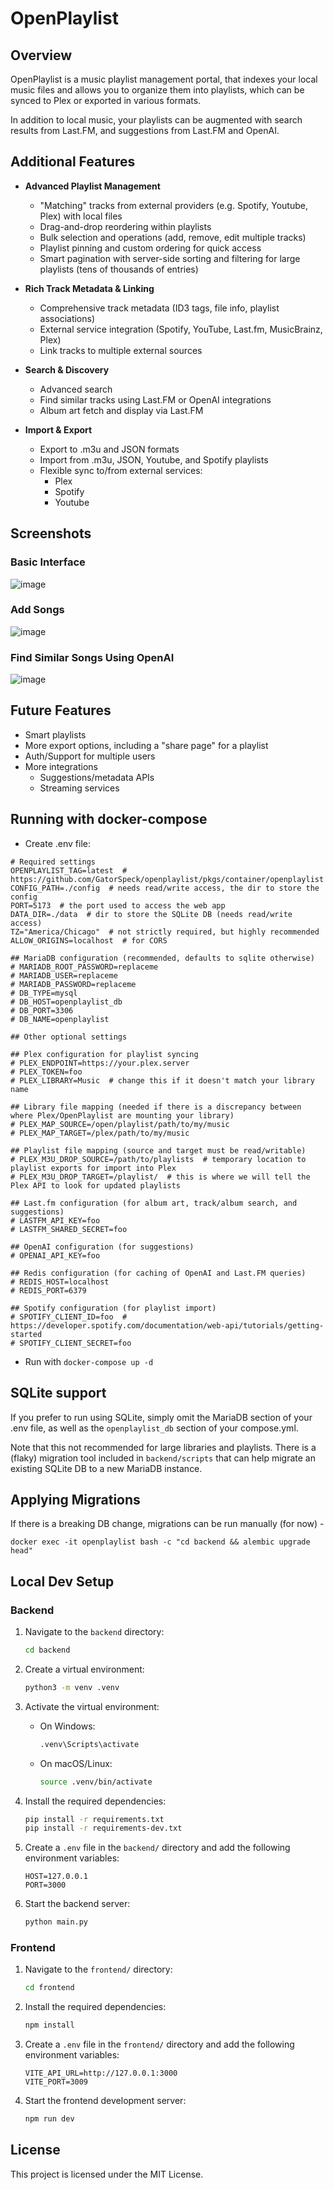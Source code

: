 # OpenPlaylist

## Overview
OpenPlaylist is a music playlist management portal, that indexes your local music files and allows you to organize them into playlists, which can be synced to Plex or exported in various formats.

In addition to local music, your playlists can be augmented with search results from Last.FM, and suggestions from Last.FM and OpenAI.

## Additional Features
- **Advanced Playlist Management**
  - "Matching" tracks from external providers (e.g. Spotify, Youtube, Plex) with local files
  - Drag-and-drop reordering within playlists
  - Bulk selection and operations (add, remove, edit multiple tracks)
  - Playlist pinning and custom ordering for quick access
  - Smart pagination with server-side sorting and filtering for large playlists (tens of thousands of entries)

- **Rich Track Metadata & Linking**
  - Comprehensive track metadata (ID3 tags, file info, playlist associations)
  - External service integration (Spotify, YouTube, Last.fm, MusicBrainz, Plex)
  - Link tracks to multiple external sources

- **Search & Discovery**
  - Advanced search
  - Find similar tracks using Last.FM or OpenAI integrations
  - Album art fetch and display via Last.FM

- **Import & Export**
  - Export to .m3u and JSON formats
  - Import from .m3u, JSON, Youtube, and Spotify playlists
  - Flexible sync to/from external services:
    - Plex
    - Spotify
    - Youtube

## Screenshots
### Basic Interface
![image](https://github.com/user-attachments/assets/261a57b1-773e-480a-8842-250b77c9d25b)

### Add Songs
![image](https://github.com/user-attachments/assets/361570f9-766b-4fdc-94cf-b1bdfd484723)

### Find Similar Songs Using OpenAI
![image](https://github.com/user-attachments/assets/3fc0cc80-1f2f-4b70-ac2b-500649dffcf9)

## Future Features
- Smart playlists
- More export options, including a "share page" for a playlist
- Auth/Support for multiple users
- More integrations
  - Suggestions/metadata APIs
  - Streaming services

## Running with docker-compose
- Create .env file:
```
# Required settings
OPENPLAYLIST_TAG=latest  # https://github.com/GatorSpeck/openplaylist/pkgs/container/openplaylist
CONFIG_PATH=./config  # needs read/write access, the dir to store the config
PORT=5173  # the port used to access the web app
DATA_DIR=./data  # dir to store the SQLite DB (needs read/write access)
TZ="America/Chicago"  # not strictly required, but highly recommended
ALLOW_ORIGINS=localhost  # for CORS

## MariaDB configuration (recommended, defaults to sqlite otherwise)
# MARIADB_ROOT_PASSWORD=replaceme
# MARIADB_USER=replaceme
# MARIADB_PASSWORD=replaceme
# DB_TYPE=mysql
# DB_HOST=openplaylist_db
# DB_PORT=3306
# DB_NAME=openplaylist

## Other optional settings

## Plex configuration for playlist syncing
# PLEX_ENDPOINT=https://your.plex.server
# PLEX_TOKEN=foo
# PLEX_LIBRARY=Music  # change this if it doesn't match your library name

## Library file mapping (needed if there is a discrepancy between where Plex/OpenPlaylist are mounting your library)
# PLEX_MAP_SOURCE=/open/playlist/path/to/my/music
# PLEX_MAP_TARGET=/plex/path/to/my/music

## Playlist file mapping (source and target must be read/writable)
# PLEX_M3U_DROP_SOURCE=/path/to/playlists  # temporary location to playlist exports for import into Plex
# PLEX_M3U_DROP_TARGET=/playlist/  # this is where we will tell the Plex API to look for updated playlists

## Last.fm configuration (for album art, track/album search, and suggestions)
# LASTFM_API_KEY=foo
# LASTFM_SHARED_SECRET=foo

## OpenAI configuration (for suggestions)
# OPENAI_API_KEY=foo

## Redis configuration (for caching of OpenAI and Last.FM queries)
# REDIS_HOST=localhost
# REDIS_PORT=6379

## Spotify configuration (for playlist import)
# SPOTIFY_CLIENT_ID=foo  # https://developer.spotify.com/documentation/web-api/tutorials/getting-started
# SPOTIFY_CLIENT_SECRET=foo
```

- Run with `docker-compose up -d`

## SQLite support
If you prefer to run using SQLite, simply omit the MariaDB section of your .env file, as well as the `openplaylist_db` section of your compose.yml.

Note that this not recommended for large libraries and playlists. There is a (flaky) migration tool included in `backend/scripts` that can help migrate an existing SQLite DB to a new MariaDB instance.

## Applying Migrations
If there is a breaking DB change, migrations can be run manually (for now) -
```
docker exec -it openplaylist bash -c "cd backend && alembic upgrade head"
```

## Local Dev Setup

### Backend

1. Navigate to the `backend` directory:

    ```sh
    cd backend
    ```

2. Create a virtual environment:

    ```sh
    python3 -m venv .venv
    ```

3. Activate the virtual environment:

    - On Windows:

        ```sh
        .venv\Scripts\activate
        ```

    - On macOS/Linux:

        ```sh
        source .venv/bin/activate
        ```

4. Install the required dependencies:

    ```sh
    pip install -r requirements.txt
    pip install -r requirements-dev.txt
    ```

5. Create a `.env` file in the `backend/` directory and add the following environment variables:

    ```env
    HOST=127.0.0.1
    PORT=3000
    ```

6. Start the backend server:

    ```sh
    python main.py
    ```

### Frontend

1. Navigate to the `frontend/` directory:

    ```sh
    cd frontend
    ```

2. Install the required dependencies:

    ```sh
    npm install
    ```

3. Create a `.env` file in the `frontend/` directory and add the following environment variables:

    ```env
    VITE_API_URL=http://127.0.0.1:3000
    VITE_PORT=3009
    ```

4. Start the frontend development server:

    ```sh
    npm run dev
    ```

## License

This project is licensed under the MIT License.
